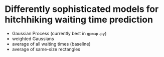 # Differently sophisticated models for hitchhiking waiting time prediction 

- Gaussian Process (currently best in `gpmap.py`)
- weighted Gaussians
- average of all waiting times (baseline)
- average of same-size rectangles


